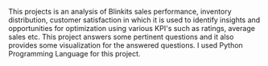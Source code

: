 This projects is an analysis of Blinkits sales performance, inventory distribution, customer satisfaction in which it is used to identify insights and opportunities for optimization using various KPI's such as ratings, average sales etc. This project answers some pertinent questions and it also provides some visualization for the answered questions. I used Python Programming Language for this project.
